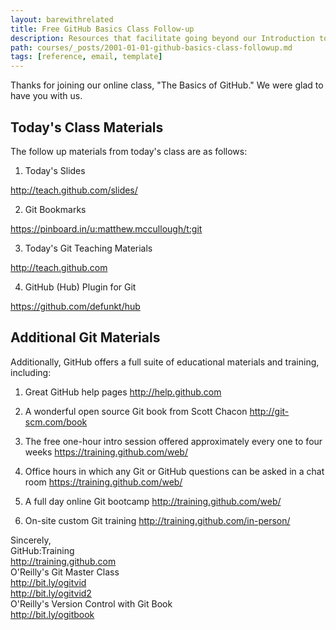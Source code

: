 ```yaml
---
layout: barewithrelated
title: Free GitHub Basics Class Follow-up
description: Resources that facilitate going beyond our Introduction to Git and GitHub class.
path: courses/_posts/2001-01-01-github-basics-class-followup.md
tags: [reference, email, template]
---
```


Thanks for joining our online class, "The Basics of GitHub."  We were glad to have you with us.


## Today's Class Materials

The follow up materials from today's class are as follows:

1. Today's Slides

http://teach.github.com/slides/

2. Git Bookmarks

https://pinboard.in/u:matthew.mccullough/t:git

3. Today's Git Teaching Materials

http://teach.github.com

4. GitHub (Hub) Plugin for Git

https://github.com/defunkt/hub



## Additional Git Materials

Additionally, GitHub offers a full suite of educational materials and training, including:

1. Great GitHub help pages
http://help.github.com

2. A wonderful open source Git book from Scott Chacon
http://git-scm.com/book

3. The free one-hour intro session offered approximately every one to four weeks
https://training.github.com/web/

4. Office hours in which any Git or GitHub questions can be asked in a chat room
https://training.github.com/web/

5. A full day online Git bootcamp
http://training.github.com/web/

6. On-site custom Git training
http://training.github.com/in-person/


Sincerely,  
GitHub:Training  
http://training.github.com  
O'Reilly's Git Master Class  
http://bit.ly/ogitvid  
http://bit.ly/ogitvid2  
O'Reilly's Version Control with Git Book  
http://bit.ly/ogitbook
